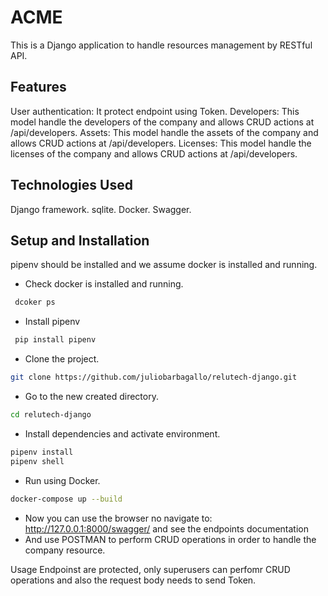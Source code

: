 # ACME
This is a Django application to handle resources management by RESTful API.

## Features
User authentication: It protect endpoint using Token.
Developers: This model handle the developers of the company and allows CRUD actions at /api/developers.
Assets: This model handle the assets of the company and allows CRUD actions at /api/developers.
Licenses: This model handle the licenses of the company and allows CRUD actions at /api/developers.


## Technologies Used
Django framework.
sqlite.
Docker.
Swagger.

## Setup and Installation
pipenv should be installed and we assume docker is installed and running.
- Check docker is installed and running.
```bash
 dcoker ps
```

- Install pipenv
```bash
 pip install pipenv
```

- Clone the project.

```bash
git clone https://github.com/juliobarbagallo/relutech-django.git
```
- Go to the new created directory.

```bash
cd relutech-django
```
- Install dependencies and activate environment.

```bash
pipenv install
pipenv shell
```
- Run using Docker.

```bash
docker-compose up --build
```

- Now you can use the browser no navigate to: http://127.0.0.1:8000/swagger/ and see the endpoints documentation
- And use POSTMAN to perform CRUD operations in order to handle the company resource.


  
Usage
Endpoinst are protected, only superusers can perfomr CRUD operations and also the request body needs to send Token.